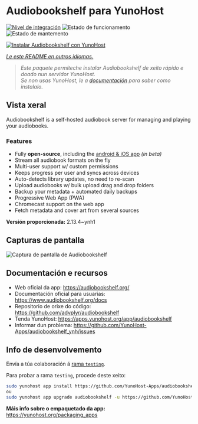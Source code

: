 <!--
NOTA: Este README foi creado automáticamente por <https://github.com/YunoHost/apps/tree/master/tools/readme_generator>
NON debe editarse manualmente.
-->

# Audiobookshelf para YunoHost

[![Nivel de integración](https://dash.yunohost.org/integration/audiobookshelf.svg)](https://ci-apps.yunohost.org/ci/apps/audiobookshelf/) ![Estado de funcionamento](https://ci-apps.yunohost.org/ci/badges/audiobookshelf.status.svg) ![Estado de mantemento](https://ci-apps.yunohost.org/ci/badges/audiobookshelf.maintain.svg)

[![Instalar Audiobookshelf con YunoHost](https://install-app.yunohost.org/install-with-yunohost.svg)](https://install-app.yunohost.org/?app=audiobookshelf)

*[Le este README en outros idiomas.](./ALL_README.md)*

> *Este paquete permíteche instalar Audiobookshelf de xeito rápido e doado nun servidor YunoHost.*  
> *Se non usas YunoHost, le a [documentación](https://yunohost.org/install) para saber como instalalo.*

## Vista xeral

Audiobookshelf is a self-hosted audiobook server for managing and playing your audiobooks.

### Features

* Fully **open-source**, including the [android & iOS app](https://github.com/advplyr/audiobookshelf-app) *(in beta)*
* Stream all audiobook formats on the fly
* Multi-user support w/ custom permissions
* Keeps progress per user and syncs across devices
* Auto-detects library updates, no need to re-scan
* Upload audiobooks w/ bulk upload drag and drop folders
* Backup your metadata + automated daily backups
* Progressive Web App (PWA)
* Chromecast support on the web app
* Fetch metadata and cover art from several sources

**Versión proporcionada:** 2.13.4~ynh1

## Capturas de pantalla

![Captura de pantalla de Audiobookshelf](./doc/screenshots/audiobookshelf.jpg)

## Documentación e recursos

- Web oficial da app: <https://audiobookshelf.org/>
- Documentación oficial para usuarias: <https://www.audiobookshelf.org/docs>
- Repositorio de orixe do código: <https://github.com/advplyr/audiobookshelf>
- Tenda YunoHost: <https://apps.yunohost.org/app/audiobookshelf>
- Informar dun problema: <https://github.com/YunoHost-Apps/audiobookshelf_ynh/issues>

## Info de desenvolvemento

Envía a túa colaboración á [rama `testing`](https://github.com/YunoHost-Apps/audiobookshelf_ynh/tree/testing).

Para probar a rama `testing`, procede deste xeito:

```bash
sudo yunohost app install https://github.com/YunoHost-Apps/audiobookshelf_ynh/tree/testing --debug
ou
sudo yunohost app upgrade audiobookshelf -u https://github.com/YunoHost-Apps/audiobookshelf_ynh/tree/testing --debug
```

**Máis info sobre o empaquetado da app:** <https://yunohost.org/packaging_apps>
